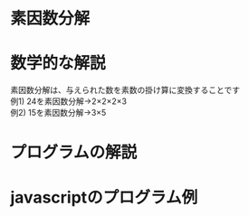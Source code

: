 # 素因数分解
# 数学的な解説
素因数分解は、与えられた数を素数の掛け算に変換することです  
例1) 24を素因数分解→2×2×2×3  
例2) 15を素因数分解→3×5  

# プログラムの解説


# javascriptのプログラム例
